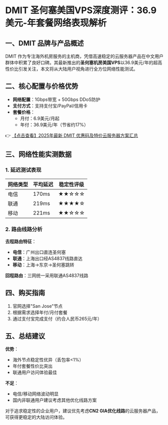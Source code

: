 # DMIT 圣何塞美国VPS深度测评：36.9美元-年套餐网络表现解析

## 一、DMIT 品牌与产品概述
DMIT 作为专注海外机房服务的主机商，凭借高速稳定的云服务器产品在中文用户群体中积累了良好口碑。其最新推出的**圣何塞机房美国VPS**以36.9美元/年的超高性价比引发关注，本文将从大陆用户视角进行全方位网络性能测试。

## 二、核心配置与价格优势
- **网络配置**：1Gbps带宽 + 50Gbps DDoS防护
- **支付方式**：支持支付宝/PayPal/信用卡
- **套餐价格**：
  - 月付：6.9美元/月起
  - 年付：36.9美元/年（节省约17%）

👉 [【点击查看】2025年最新 DMIT 优惠码及特价云服务器方案汇总](https://bit.ly/dmit_coupon)

## 三、网络性能实测数据
### 1. 延迟测试表现
| 网络类型 | 平均延迟 | 稳定性评级 |
|---------|---------|------------|
| 电信    | 170ms   | ★★☆☆☆     |
| 联通    | 219ms   | ★★★★☆     |
| 移动    | 221ms   | ★★☆☆☆     |

### 2. 路由线路分析
**去程路由特征**：
- **电信**：广州出口直连圣何塞
- **联通**：上海出口经AS4837线路直达
- **移动**：上海→东京→圣何塞跳转

**回程路由**：三网统一采用联通AS4837线路

## 四、购买指南
1. 官网选择"San Jose"节点
2. 根据需求选择年付/月付套餐
3. 通过支付宝完成支付（约合人民币265元/年）

## 五、总结建议
**优势**：
- 海外节点稳定性优异（丢包率<1%）
- 年付套餐性价比突出
- 联通用户访问体验最佳

**不足**：
- 电信/移动网络波动明显
- 国内非联通用户建议考虑其他优化线路方案

对于追求稳定性的企业用户，建议优先考虑**CN2 GIA优化线路**的云服务器产品，可获得更稳定的大陆访问体验。